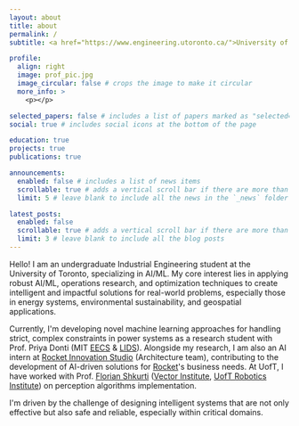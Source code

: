 ```yaml
---
layout: about
title: about
permalink: /
subtitle: <a href="https://www.engineering.utoronto.ca/">University of Toronto</a>. 

profile:
  align: right
  image: prof_pic.jpg
  image_circular: false # crops the image to make it circular
  more_info: >
    <p></p>

selected_papers: false # includes a list of papers marked as "selected={true}"
social: true # includes social icons at the bottom of the page

education: true
projects: true
publications: true

announcements:
  enabled: false # includes a list of news items
  scrollable: true # adds a vertical scroll bar if there are more than 3 news items
  limit: 5 # leave blank to include all the news in the `_news` folder

latest_posts:
  enabled: false
  scrollable: true # adds a vertical scroll bar if there are more than 3 new posts items
  limit: 3 # leave blank to include all the blog posts
---
```


Hello! I am an undergraduate Industrial Engineering student at the University of Toronto, specializing in AI/ML. My core interest lies in applying robust AI/ML, operations research, and optimization techniques to create intelligent and impactful solutions for real-world problems, especially those in energy systems, environmental sustainability, and geospatial applications.

Currently, I'm developing novel machine learning approaches for handling strict, complex constraints in power systems as a research student with Prof. Priya Donti (MIT <a href="https://www.eecs.mit.edu/">EECS</a> & <a href="https://lids.mit.edu/">LIDS</a>). Alongside my research, I am also an AI intern at <a href="https://rocketinnovationstudio.ca/">Rocket Innovation Studio</a> (Architecture team), contributing to the development of AI-driven solutions for <a href="https://rocketmortgage.ca/">Rocket</a>'s business needs. At UofT, I have worked with Prof. <a href="https://www.cs.toronto.edu/~florian/">Florian Shkurti</a> (<a href="https://vectorinstitute.ai/">Vector Institute</a>, <a href="https://robotics.utoronto.ca/">UofT Robotics Institute</a>) on perception algorithms implementation.

I'm driven by the challenge of designing intelligent systems that are not only effective but also safe and reliable, especially within critical domains.